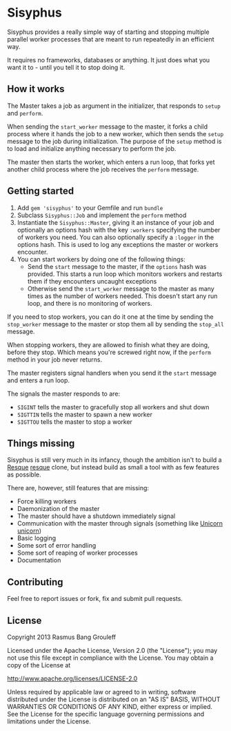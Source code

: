 Sisyphus
======

Sisyphus provides a really simple way of starting and stopping multiple parallel
worker processes that are meant to run repeatedly in an efficient way.

It requires no frameworks, databases or anything. It just does what you
want it to - until you tell it to stop doing it.

How it works
------------

The Master takes a job as argument in the initializer, that responds to `setup` and `perform`.

When sending the `start_worker` message to the master, it forks a child process where it hands
the job to a new worker, which then sends the `setup` message to the job during initialization.
The purpose of the `setup` method is to load and initialize anything necessary to perform the job.

The master then starts the worker, which enters a run loop, that forks yet another child process where
the job receives the `perform` message.

Getting started
---------------

1. Add `gem 'sisyphus'` to your Gemfile and run `bundle`
2. Subclass `Sisyphus::Job` and implement the `perform` method
3. Instantiate the `Sisyphus::Master`, giving it an instance of your job
   and optionally an options hash with the key `:workers` specifying the
   number of workers you need. You can also optionally specify a
   `:logger` in the options hash. This is used to log any exceptions the
   master or workers encounter.
4. You can start workers by doing one of the following things:
   * Send the `start` message to the master, if the `options` hash was
     provided. This starts a run loop which monitors workers and
     restarts them if they encounters uncaught exceptions
   * Otherwise send the `start_worker` message to the master as many
     times as the number of workers needed. This doesn't start any run
     loop, and there is no monitoring of workers.

If you need to stop workers, you can do it one at the time by sending
the `stop_worker` message to the master or stop them all by sending the
`stop_all` message.

When stopping workers, they are allowed to finish what they are doing,
before they stop. Which means you're screwed right now, if the `perform`
method in your job never returns.

The master registers signal handlers when you send it the `start`
message and enters a run loop.

The signals the master responds to are:

- `SIGINT` tells the master to gracefully stop all workers and shut down
- `SIGTTIN` tells the master to spawn a new worker
- `SIGTTOU` tells the master to stop a worker

Things missing
--------------

Sisyphus is still very much in its infancy, though the ambition isn't to build a [Resque] [resque] clone, but
instead build as small a tool with as few features as possible.

[resque]: https://github.com/resque/resque

There are, however, still features that are missing:

- Force killing workers
- Daemonization of the master
- The master should have a shutdown immediately signal
- Communication with the master through signals (something like [Unicorn] [unicorn])
- Basic logging
- Some sort of error handling
- Some sort of reaping of worker processes
- Documentation

[unicorn]: http://unicorn.bogomips.org/

Contributing
------------

Feel free to report issues or fork, fix and submit pull requests.

License
-------

Copyright 2013 Rasmus Bang Grouleff

Licensed under the Apache License, Version 2.0 (the "License");
you may not use this file except in compliance with the License.
You may obtain a copy of the License at

  http://www.apache.org/licenses/LICENSE-2.0

Unless required by applicable law or agreed to in writing, software
distributed under the License is distributed on an "AS IS" BASIS,
WITHOUT WARRANTIES OR CONDITIONS OF ANY KIND, either express or implied.
See the License for the specific language governing permissions and
limitations under the License.
